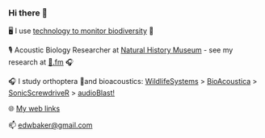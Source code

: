 ### Hi there 👋
🖥️ I use [technology to monitor biodiversity](https://docs.wildlife.systems/biodiversity-technologies.html#what-are-biodiversity-technologies) 🐌

🎙️ Acoustic Biology Researcher at [Natural History Museum](https://www.nhm.ac.uk) - see my research at [🦗.fm](https://🦗.fm/) 🎧

🎧 I study orthoptera 🦗and bioacoustics: [WildlifeSystems](https://wildlife.systems) > [BioAcoustica](https://bio.acousti.ca) > [SonicScrewdriveR](https://sonicscrewdriver.ebaker.me.uk) > [audioBlast!](https://audioblast.org)

🌐 [My web links](https://linktr.ee/edwbaker)

📫 edwbaker@gmail.com

<!--
**edwbaker/edwbaker** is a ✨ _special_ ✨ repository because its `README.md` (this file) appears on your GitHub profile.

Here are some ideas to get you started:

- 🔭 I’m currently working on ...
- 🌱 I’m currently learning ...
- 👯 I’m looking to collaborate on ...
- 🤔 I’m looking for help with ...
- 💬 Ask me about ...
- 📫 How to reach me: ...
- 😄 Pronouns: ...
- ⚡ Fun fact: ...
-->
